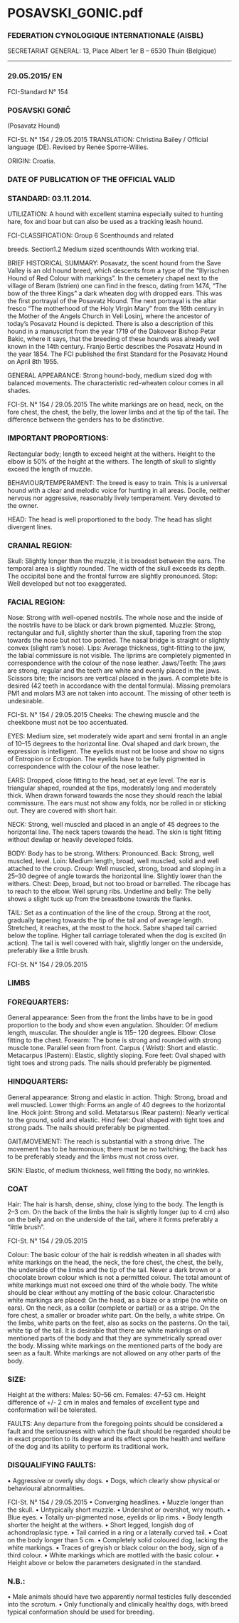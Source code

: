 # POSAVSKI_GONIC.pdf


### FEDERATION CYNOLOGIQUE INTERNATIONALE (AISBL)


SECRETARIAT GENERAL: 13, Place Albert 1er  B – 6530 Thuin (Belgique)
______________________________________________________________________________


### 29.05.2015/ EN



FCI-Standard N° 154

### POSAVSKI GONIČ


(Posavatz Hound)




FCI-St. N° 154  / 29.05.2015
TRANSLATION: Christina Bailey / Official language  (DE).
Revised by Renée Sporre-Willes.

ORIGIN: Croatia.

### DATE OF PUBLICATION OF THE OFFICIAL VALID



### STANDARD: 03.11.2014.



UTILIZATION: A hound with excellent stamina especially suited
to hunting hare, fox and boar but can also be used as a tracking leash
hound.

FCI-CLASSIFICATION: Group 6   Scenthounds and related


breeds.
Section1.2  Medium sized scenthounds
With working trial.

BRIEF HISTORICAL SUMMARY: Posavatz, the scent hound
from the Save Valley is an old hound breed, which descents from a
type of the “Illyrischen Hound of Red Colour with markings”. In the
cemetery chapel next to the village of Beram (Istrien) one can find in
the fresco, dating from 1474, “The bow of the three Kings” a dark
wheaten dog with dropped ears. This was the first portrayal of the
Posavatz Hound. The next portrayal is the altar fresco “The
motherhood of the Holy Virgin Mary” from the 16th century in the
Mother of the Angels Church in Veli Losinj, where the ancestor of
today’s Posavatz Hound is depicted. There is also a description of
this hound in a manuscript from the year 1719 of the Dakovear
Bishop Petar Bakic, where it says, that the breeding of these hounds
was already well known in the 14th century. Franjo Bertic describes
the Posavatz Hound in the year 1854. The FCI published the first
Standard for the Posavatz Hound on April 8th 1955.

GENERAL APPEARANCE: Strong hound-body, medium sized
dog with balanced movements. The characteristic red-wheaten colour
comes in all shades.


FCI-St. N° 154  / 29.05.2015
The white markings are on head, neck, on the fore chest, the chest,
the belly, the lower limbs and at the tip of the tail. The difference
between the genders has to be distinctive.

### IMPORTANT PROPORTIONS:


Rectangular body; length to exceed height at the withers.
Height to the elbow is 50% of the height at the withers.
The length of skull to slightly exceed the length of muzzle.

BEHAVIOUR/TEMPERAMENT: The breed is easy to train. This
is a universal hound with a clear and melodic voice for hunting in all
areas. Docile, neither nervous nor aggressive, reasonably lively
temperament. Very devoted to the owner.

HEAD: The head is well proportioned to the body. The head has
slight divergent lines.

### CRANIAL REGION:


Skull: Slightly longer than the muzzle, it is broadest between the
ears. The temporal area is slightly rounded. The width of the skull
exceeds its depth. The occipital bone and the frontal furrow are
slightly pronounced.
Stop: Well developed but not too exaggerated.

### FACIAL REGION:


Nose: Strong with well-opened nostrils. The whole nose and the
inside of the nostrils have to be black or dark brown pigmented.
Muzzle: Strong, rectangular and full, slightly shorter than the skull,
tapering from the stop towards the nose but not too pointed. The
nasal bridge is straight or slightly convex (slight ram’s nose).
Lips: Average thickness, tight-fitting to the jaw, the labial
commissure is not visible. The liprims are completely pigmented in
correspondence with the colour of the nose leather.
Jaws/Teeth: The jaws are strong, regular and the teeth are white and
evenly placed in the jaws. Scissors bite; the incisors are vertical
placed in the jaws. A complete bite is desired (42 teeth in accordance
with the dental formula). Missing premolars PM1 and molars M3 are
not taken into account. The missing of other teeth is undesirable.


FCI-St. N° 154  / 29.05.2015
Cheeks: The chewing muscle and the cheekbone must not be too
accentuated.

EYES: Medium size, set moderately wide apart and semi frontal in
an angle of 10–15 degrees to the horizontal line. Oval shaped and
dark brown, the expression is intelligent. The eyelids must not be
loose and show no signs of Entropion or Ectropion. The eyelids have
to be fully pigmented in correspondence with the colour of the nose
leather.

EARS: Dropped, close fitting to the head, set at eye level. The ear is
triangular shaped, rounded at the tips, moderately long and
moderately thick. When drawn forward towards the nose they should
reach the labial commissure. The ears must not show any folds, nor
be rolled in or sticking out. They are covered with short hair.

NECK: Strong, well muscled and placed in an angle of 45 degrees to
the horizontal line. The neck tapers towards the head. The skin is
tight fitting without dewlap or heavily developed folds.

BODY: Body has to be strong.
Withers: Pronounced.
Back: Strong, well muscled, level.
Loin: Medium length, broad, well muscled, solid and well attached
to the croup.
Croup: Well muscled, strong, broad and sloping in a 25–30 degree of
angle towards the horizontal line. Slightly lower than the withers.
Chest: Deep, broad, but not too broad or barrelled. The ribcage has to
reach to the elbow. Well sprung ribs.
Underline and belly: The belly shows a slight tuck up from the
breastbone towards the flanks.

TAIL: Set as a continuation of the line of the croup. Strong at the
root, gradually tapering towards the tip of the tail and of average
length. Stretched, it reaches, at the most to the hock. Sabre shaped
tail carried below the topline. Higher tail carriage tolerated when the
dog is excited (in action). The tail is well covered with hair, slightly
longer on the underside, preferably like a little brush.


FCI-St. N° 154  / 29.05.2015


### LIMBS



### FOREQUARTERS:


General appearance: Seen from the front the limbs have to be in good
proportion to the body and show even angulation.
Shoulder: Of medium length, muscular. The shoulder angle is 115–
120 degrees.
Elbow: Close fitting to the chest.
Forearm: The bone is strong and rounded with strong muscle tone.
Parallel seen from front.
Carpus ( Wrist): Short and elastic.
Metacarpus (Pastern): Elastic, slightly sloping.
Fore feet: Oval shaped with tight toes and strong pads. The nails
should preferably be pigmented.

### HINDQUARTERS:


General appearance: Strong and elastic in action.
Thigh: Strong, broad and well muscled.
Lower thigh: Forms an angle of 40 degrees to the horizontal line.
Hock joint:  Strong and solid.
Metatarsus (Rear pastern): Nearly vertical to the ground, solid and
elastic.
Hind feet: Oval shaped with tight toes and strong pads. The nails
should preferably be pigmented.

GAIT/MOVEMENT: The reach is substantial with a strong drive.
The movement has to be harmonious; there must be no twitching; the
back has to be preferably steady and the limbs must not cross over.

SKIN: Elastic, of medium thickness, well fitting the body, no
wrinkles.

### COAT


Hair: The hair is harsh, dense, shiny, close lying to the body. The
length is 2–3 cm. On the back of the limbs the hair is slightly longer
(up to 4 cm) also on the belly and on the underside of the tail, where
it forms preferably a “little brush”.


FCI-St. N° 154  / 29.05.2015

Colour: The basic colour of the hair is reddish wheaten in all shades
with white markings on the head, the neck, the fore chest, the chest,
the belly, the underside of the limbs and the tip of the tail. Never a
dark brown or a chocolate brown colour which is not a permitted
colour. The total amount of white markings must not exceed one
third of the whole body. The white should be clear without any
mottling of the basic colour.
Characteristic white markings are placed:
On the head, as a blaze or a stripe (no white on ears).
On the neck, as a collar (complete or partial) or as a stripe.
On the fore chest, a smaller or broader white part.
On the belly, a white stripe.
On the limbs, white parts on the feet, also as socks on
the pasterns.
On the tail, white tip of the tail.
It is desirable that there are white markings on all mentioned parts of
the body and that they are symmetrically spread over the body.
Missing white markings on the mentioned parts of the body are seen
as a fault. White markings are not allowed on any other parts of the
body.

### SIZE:


Height at the withers:     Males: 50–56 cm.
Females: 47–53 cm.
Height difference of +/- 2 cm in males and females of excellent type
and conformation will be tolerated.

FAULTS: Any departure from the foregoing points should be
considered a fault and the seriousness with which the fault should be
regarded should be in exact proportion to its degree and its effect
upon the health and welfare of the dog and its ability to perform its
traditional work.

### DISQUALIFYING FAULTS:


• Aggressive or overly shy dogs.
• Dogs, which clearly show physical or behavioural abnormalities.


FCI-St. N° 154  / 29.05.2015
• Converging headlines.
• Muzzle longer than the skull.
• Untypically short muzzle.
• Undershot or overshot, wry mouth.
• Blue eyes.
• Totally un-pigmented nose, eyelids or lip rims.
• Body length shorter the height at the withers.
• Short legged, longish dog of achondroplasic type.
• Tail carried in a ring or a laterally curved tail.
• Coat on the body longer than 5 cm.
• Completely solid coloured dog, lacking the white markings.
• Traces of greyish or black colour on the body, sign of a third
colour.
• White markings which are mottled with the basic colour.
• Height above or below the parameters designated in the standard.

### N.B.:


•
Male animals should have two apparently normal testicles fully
descended into the scrotum.
•
Only functionally and clinically healthy dogs, with breed typical
conformation should be used for breeding.






